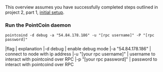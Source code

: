 This overview assumes you have successfully completed steps outlined in 
project 2, part 1, [initial setup](project2-part1.md).

### Run the PointCoin daemon
```
pointcoind -d debug -a "54.84.178.186" -u "[rpc username]" -P "[rpc password]"
```
|flag                       | explanation
|-d debug                   | enable debug mode
|-a "54.84.178.186"         | connect to node with ip address
|-u "[your rpc username]"   | username to interact with pointcoind over RPC
|-p "[your rpc password]"   | password to interact with pointcoind over RPC

